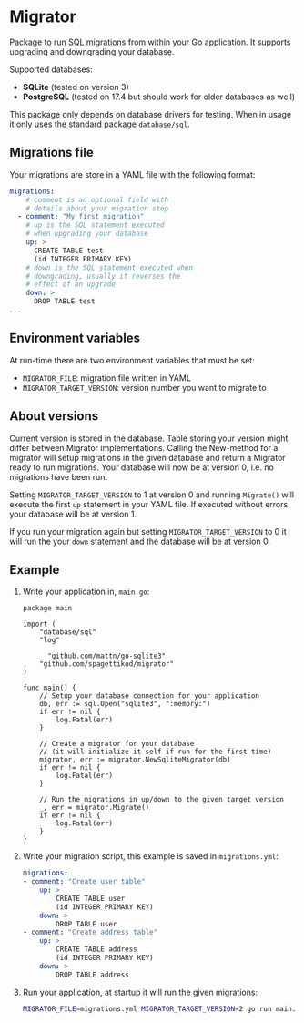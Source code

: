 # Migrator
Package to run SQL migrations from within your Go application. It supports upgrading and downgrading your database.

Supported databases:
* **SQLite** (tested on version 3)
* **PostgreSQL** (tested on 17.4 but should work for older databases as well)

This package only depends on database drivers for testing. When in usage it only uses the standard package `database/sql`.

## Migrations file
Your migrations are store in a YAML file with the following format:
```yaml
migrations:
    # comment is an optional field with
    # details about your migration step
  - comment: "My first migration"
    # up is the SQL statement executed
    # when upgrading your database
    up: >
      CREATE TABLE test
      (id INTEGER PRIMARY KEY)
    # down is the SQL statement executed when
    # downgrading, usually it reverses the
    # effect of an upgrade
    down: >
      DROP TABLE test
...
```

## Environment variables
At run-time there are two environment variables that must be set:
* `MIGRATOR_FILE`: migration file written in YAML
* `MIGRATOR_TARGET_VERSION`: version number you want to migrate to

## About versions
Current version is stored in the database. Table storing your version might differ between Migrator implementations. Calling the New-method for a migrator will setup migrations in the given database and return a Migrator ready to run migrations. Your database will now be at version 0, i.e. no migrations have been run.

Setting `MIGRATOR_TARGET_VERSION` to 1 at version 0 and running `Migrate()` will execute the first `up` statement in your YAML file. If executed without errors your database will be at version 1.

If you run your migration again but setting `MIGRATOR_TARGET_VERSION` to 0 it will run the your `down` statement and the database will be at version 0.

## Example
1. Write your application in, `main.go`:
    ```golang
    package main

    import (
        "database/sql"
        "log"

        _ "github.com/mattn/go-sqlite3"
        "github.com/spagettikod/migrator"
    )

    func main() {
        // Setup your database connection for your application
        db, err := sql.Open("sqlite3", ":memory:")
        if err != nil {
            log.Fatal(err)
        }

        // Create a migrator for your database
        // (it will initialize it self if run for the first time)
        migrator, err := migrator.NewSqliteMigrator(db)
        if err != nil {
            log.Fatal(err)
        }

        // Run the migrations in up/down to the given target version
        _, err = migrator.Migrate()
        if err != nil {
            log.Fatal(err)
        }
    }
    ```
1. Write your migration script, this example is saved in `migrations.yml`:
    ```yaml
    migrations:
    - comment: "Create user table"
        up: >
            CREATE TABLE user
            (id INTEGER PRIMARY KEY) 
        down: >
            DROP TABLE user
    - comment: "Create address table"
        up: >
            CREATE TABLE address
            (id INTEGER PRIMARY KEY) 
        down: >
            DROP TABLE address
    ```
1. Run your application, at startup it will run the given migrations:
    ```bash
    MIGRATOR_FILE=migrations.yml MIGRATOR_TARGET_VERSION=2 go run main.go
    ```
